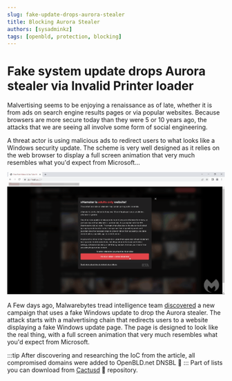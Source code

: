 ```yaml
---
slug: fake-update-drops-aurora-stealer
title: Blocking Aurora Stealer
authors: [sysadminkz]
tags: [openbld, protection, blocking]
---
```


# Fake system update drops Aurora stealer via Invalid Printer loader

Malvertising seems to be enjoying a renaissance as of late, whether it is from ads on search engine results pages or via popular websites. Because browsers are more secure today than they were 5 or 10 years ago, the attacks that we are seeing all involve some form of social engineering.

A threat actor is using malicious ads to redirect users to what looks like a Windows security update. The scheme is very well designed as it relies on the web browser to display a full screen animation that very much resembles what you'd expect from Microsoft...

![Fake system update drops Aurora stealer via Invalid Printer loader](easset_upload_windows_file.gif)

A Few days ago, Malwarebytes tread intelligence team [discovered](https://www.malwarebytes.com/blog/threat-intelligence/2023/05/fake-system-update-drops-new-highly-evasive-loader) a new campaign that uses a fake Windows update to drop the Aurora stealer. The attack starts with a malvertising chain that redirects users to a website displaying a fake Windows update page. The page is designed to look like the real thing, with a full screen animation that very much resembles what you'd expect from Microsoft. 

:::tip
After discovering and researching the IoC from the article, all compromised domains were added to OpenBLD.net DNSBL 🎉
:::
Part of lists you can download from [Cactusd](https://github.com/m0zgen/cactusd) 🌵 repository.

